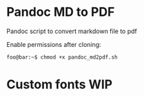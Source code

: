 # Pandoc MD to PDF

Pandoc script to convert markdown file to pdf

Enable permissions after cloning:

```console
foo@bar:~$ chmod +x pandoc_md2pdf.sh
```

# Custom fonts WIP
